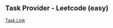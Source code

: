 ## Task Provider - Leetcode (easy)

[Task Link](https://leetcode.com/problems/convert-binary-number-in-a-linked-list-to-integer/description/?envType=daily-question&envId=2025-07-14)
